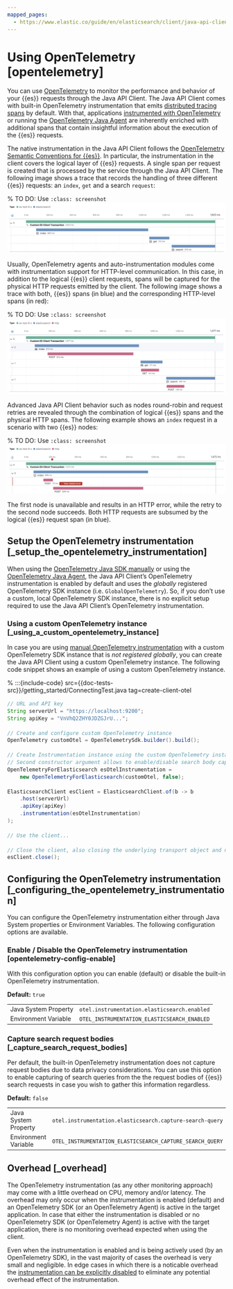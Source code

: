 ```yaml
---
mapped_pages:
  - https://www.elastic.co/guide/en/elasticsearch/client/java-api-client/current/opentelemetry.html
---
```


# Using OpenTelemetry [opentelemetry]

You can use [OpenTelemetry](https://opentelemetry.io/) to monitor the performance and behavior of your {{es}} requests through the Java API Client. The Java API Client comes with built-in OpenTelemetry instrumentation that emits [distributed tracing spans](docs-content://solutions/observability/apps/traces-2.md) by default. With that, applications [instrumented with OpenTelemetry](https://opentelemetry.io/docs/instrumentation/java/manual/) or running the [OpenTelemetry Java Agent](https://opentelemetry.io/docs/instrumentation/java/automatic/) are inherently enriched with additional spans that contain insightful information about the execution of the {{es}} requests.

The native instrumentation in the Java API Client follows the [OpenTelemetry Semantic Conventions for {{es}}](https://opentelemetry.io/docs/specs/semconv/database/elasticsearch/). In particular, the instrumentation in the client covers the logical layer of {{es}} requests. A single span per request is created that is processed by the service through the Java API Client. The following image shows a trace that records the handling of three different {{es}} requests: an `index`, `get` and a search `request`:

% TO DO: Use `:class: screenshot`
![Distributed trace with {{es}} spans](../images/otel-waterfall-instrumented-without-http.jpg)

Usually, OpenTelemetry agents and auto-instrumentation modules come with instrumentation support for HTTP-level communication. In this case, in addition to the logical {{es}} client requests, spans will be captured for the physical HTTP requests emitted by the client. The following image shows a trace with both, {{es}} spans (in blue) and the corresponding HTTP-level spans (in red):

% TO DO: Use `:class: screenshot`
![Distributed trace with {{es}} and HTTP spans](../images/otel-waterfall-instrumented.jpg)

Advanced Java API Client behavior such as nodes round-robin and request retries are revealed through the combination of logical {{es}} spans and the physical HTTP spans. The following example shows an `index` request in a scenario with two {{es}} nodes:

% TO DO: Use `:class: screenshot`
![Distributed trace with request retries](../images/otel-waterfall-retries.jpg)

The first node is unavailable and results in an HTTP error, while the retry to the second node succeeds. Both HTTP requests are subsumed by the logical {{es}} request span (in blue).


## Setup the OpenTelemetry instrumentation [_setup_the_opentelemetry_instrumentation]

When using the [OpenTelemetry Java SDK manually](https://opentelemetry.io/docs/instrumentation/java/manual) or using the [OpenTelemetry Java Agent](https://opentelemetry.io/docs/instrumentation/java/automatic/), the Java API Client’s OpenTelemetry instrumentation is enabled by default and uses the *globally* registered OpenTelemetry SDK instance (i.e. `GlobalOpenTelemetry`). So, if you don’t use a custom, local OpenTelemetry SDK instance, there is no explicit setup required to use the Java API Client’s OpenTelemetry instrumentation.


### Using a custom OpenTelemetry instance [_using_a_custom_opentelemetry_instance]

In case you are using [manual OpenTelemetry instrumentation](https://opentelemetry.io/docs/instrumentation/java/manual/#example) with a custom OpenTelemetry SDK instance that is *not registered globally*, you can create the Java API Client using a custom OpenTelemetry instance. The following code snippet shows an example of using a custom OpenTelemetry instance.

% :::{include-code} src={{doc-tests-src}}/getting_started/ConnectingTest.java tag=create-client-otel
```java
// URL and API key
String serverUrl = "https://localhost:9200";
String apiKey = "VnVhQ2ZHY0JDZGJrU...";

// Create and configure custom OpenTelemetry instance
OpenTelemetry customOtel = OpenTelemetrySdk.builder().build();

// Create Instrumentation instance using the custom OpenTelemetry instance
// Second constructor argument allows to enable/disable search body capturing
OpenTelemetryForElasticsearch esOtelInstrumentation =
    new OpenTelemetryForElasticsearch(customOtel, false);

ElasticsearchClient esClient = ElasticsearchClient.of(b -> b
    .host(serverUrl)
    .apiKey(apiKey)
    .instrumentation(esOtelInstrumentation)
);

// Use the client...

// Close the client, also closing the underlying transport object and network connections.
esClient.close();
```

## Configuring the OpenTelemetry instrumentation [_configuring_the_opentelemetry_instrumentation]

You can configure the OpenTelemetry instrumentation either through Java System properties or Environment Variables. The following configuration options are available.


### Enable / Disable the OpenTelemetry instrumentation [opentelemetry-config-enable]

With this configuration option you can enable (default) or disable the built-in OpenTelemetry instrumentation.

**Default:** `true`

|     |     |
| --- | --- |
| Java System Property | `otel.instrumentation.elasticsearch.enabled` |
| Environment Variable | `OTEL_INSTRUMENTATION_ELASTICSEARCH_ENABLED` |


### Capture search request bodies [_capture_search_request_bodies]

Per default, the built-in OpenTelemetry instrumentation does not capture request bodies due to data privacy considerations. You can use this option to enable capturing of search queries from the the request bodies of {{es}} search requests in case you wish to gather this information regardless.

**Default:** `false`

|     |     |
| --- | --- |
| Java System Property | `otel.instrumentation.elasticsearch.capture-search-query` |
| Environment Variable | `OTEL_INSTRUMENTATION_ELASTICSEARCH_CAPTURE_SEARCH_QUERY` |


## Overhead [_overhead]

The OpenTelemetry instrumentation (as any other monitoring approach) may come with a little overhead on CPU, memory and/or latency. The overhead may only occur when the instrumentation is enabled (default) and an OpenTelemetry SDK (or an OpenTelemetry Agent) is active in the target application. In case that either the instrumentation is disabled or no OpenTelemetry SDK (or OpenTelemetry Agent) is active with the target application, there is no monitoring overhead expected when using the client.

Even when the instrumentation is enabled and is being actively used (by an OpenTelemetry SDK), in the vast majority of cases the overhead is very small and negligible. In edge cases in which there is a noticable overhead the [instrumentation can be explicitly disabled](#opentelemetry-config-enable) to eliminate any potential overhead effect of the instrumentation.
